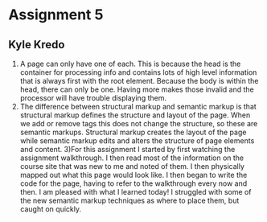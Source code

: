 # Assignment 5
## Kyle Kredo

1) A page can only have one of each. This is because the head is the container for processing info and contains lots of high level information that is always first with the root element. Because the body is within the head, there can only be one. Having more makes those invalid and the processor will have trouble displaying them.
2) The difference between structural markup and semantic markup is that structural markup defines the structure and layout of the page. When we add or remove tags this does not change the structure, so these are semantic markups. Structural markup creates the layout of the page while semantic markup edits and alters the structure of page elements and content.
3)For this assignment I started by first watching the assignment walkthrough. I then read most of the information on the course site that was new to me and noted of them. I then physically mapped out what this page would look like. I then began to write the code for the page, having to refer to the walkthrough every now and then. I am pleased with what I learned today! I struggled with some of the new semantic markup techniques as where to place them, but caught on quickly. 
